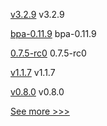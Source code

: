 
[v3.2.9](https://github.com/hyperledger/firefly-ethconnect/releases/tag/v3.2.9) v3.2.9

[bpa-0.11.9](https://github.com/hyperledger-labs/business-partner-agent-chart/releases/tag/bpa-0.11.9) bpa-0.11.9

[0.7.5-rc0](https://github.com/hyperledger/aries-cloudagent-python/releases/tag/0.7.5-rc0) 0.7.5-rc0

[v1.1.7](https://github.com/hyperledger/firefly-sdk-nodejs/releases/tag/v1.1.7) v1.1.7

[v0.8.0](https://github.com/hyperledger-labs/fabric-builder-k8s/releases/tag/v0.8.0) v0.8.0


[See more >>>](https://start-here.hyperledger.org/releases)
